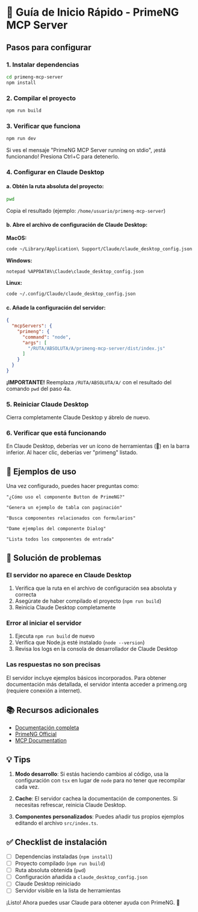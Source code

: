 # 🚀 Guía de Inicio Rápido - PrimeNG MCP Server

## Pasos para configurar

### 1. Instalar dependencias
```bash
cd primeng-mcp-server
npm install
```

### 2. Compilar el proyecto
```bash
npm run build
```

### 3. Verificar que funciona
```bash
npm run dev
```

Si ves el mensaje "PrimeNG MCP Server running on stdio", ¡está funcionando! Presiona Ctrl+C para detenerlo.

### 4. Configurar en Claude Desktop

#### a. Obtén la ruta absoluta del proyecto:
```bash
pwd
```

Copia el resultado (ejemplo: `/home/usuario/primeng-mcp-server`)

#### b. Abre el archivo de configuración de Claude Desktop:

**MacOS:**
```bash
code ~/Library/Application\ Support/Claude/claude_desktop_config.json
```

**Windows:**
```
notepad %APPDATA%\Claude\claude_desktop_config.json
```

**Linux:**
```bash
code ~/.config/Claude/claude_desktop_config.json
```

#### c. Añade la configuración del servidor:

```json
{
  "mcpServers": {
    "primeng": {
      "command": "node",
      "args": [
        "/RUTA/ABSOLUTA/A/primeng-mcp-server/dist/index.js"
      ]
    }
  }
}
```

**¡IMPORTANTE!** Reemplaza `/RUTA/ABSOLUTA/A/` con el resultado del comando `pwd` del paso 4a.

### 5. Reiniciar Claude Desktop

Cierra completamente Claude Desktop y ábrelo de nuevo.

### 6. Verificar que está funcionando

En Claude Desktop, deberías ver un ícono de herramientas (🔨) en la barra inferior. Al hacer clic, deberías ver "primeng" listado.

## 🎯 Ejemplos de uso

Una vez configurado, puedes hacer preguntas como:

```
"¿Cómo uso el componente Button de PrimeNG?"

"Genera un ejemplo de tabla con paginación"

"Busca componentes relacionados con formularios"

"Dame ejemplos del componente Dialog"

"Lista todos los componentes de entrada"
```

## 🔧 Solución de problemas

### El servidor no aparece en Claude Desktop
1. Verifica que la ruta en el archivo de configuración sea absoluta y correcta
2. Asegúrate de haber compilado el proyecto (`npm run build`)
3. Reinicia Claude Desktop completamente

### Error al iniciar el servidor
1. Ejecuta `npm run build` de nuevo
2. Verifica que Node.js esté instalado (`node --version`)
3. Revisa los logs en la consola de desarrollador de Claude Desktop

### Las respuestas no son precisas
El servidor incluye ejemplos básicos incorporados. Para obtener documentación más detallada, el servidor intenta acceder a primeng.org (requiere conexión a internet).

## 📚 Recursos adicionales

- [Documentación completa](./README.md)
- [PrimeNG Official](https://primeng.org/)
- [MCP Documentation](https://modelcontextprotocol.io/)

## 💡 Tips

1. **Modo desarrollo**: Si estás haciendo cambios al código, usa la configuración con `tsx` en lugar de `node` para no tener que recompilar cada vez.

2. **Cache**: El servidor cachea la documentación de componentes. Si necesitas refrescar, reinicia Claude Desktop.

3. **Componentes personalizados**: Puedes añadir tus propios ejemplos editando el archivo `src/index.ts`.

## ✅ Checklist de instalación

- [ ] Dependencias instaladas (`npm install`)
- [ ] Proyecto compilado (`npm run build`)
- [ ] Ruta absoluta obtenida (`pwd`)
- [ ] Configuración añadida a `claude_desktop_config.json`
- [ ] Claude Desktop reiniciado
- [ ] Servidor visible en la lista de herramientas

¡Listo! Ahora puedes usar Claude para obtener ayuda con PrimeNG. 🎉

